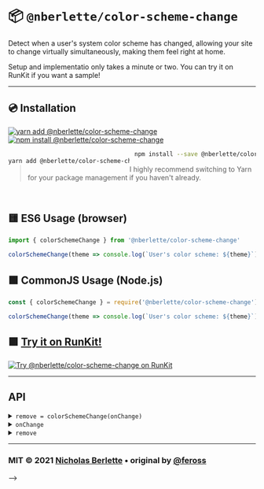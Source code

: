 
# 📦 `@nberlette/color-scheme-change`

Detect when a user's system color scheme has changed, allowing your site to change virtually simultaneously, making them feel right at home.

Setup and implementatio only takes a minute or two. You can try it on RunKit if you want a sample!

- - -

## 💿 Installation

  [![yarn add @nberlette/color-scheme-change][yarn-image]](https://yarnpkg.com/packages/@nberlette/color-scheme-change) [![npm install @nberlette/color-scheme-change][npm-image]][npm-url]

<div style="width: 49%; float: left;">

```sh
yarn add @nberlette/color-scheme-change
```

</div>

<div style="margin-left: 51%;">

```sh
npm install --save @nberlette/color-scheme-change
```

<!-- [![npm install @nberlette/color-scheme-change][npm-image]][npm-url] -->

</div>

> I highly recommend switching to Yarn for your package management if you haven't already.

<br clear="all">


## 🟨 ES6 Usage (browser)

```js
import { colorSchemeChange } from '@nberlette/color-scheme-change'

colorSchemeChange(theme => console.log(`User's color scheme: ${theme}`))
```


## 🟩 CommonJS Usage (Node.js)

```js
const { colorSchemeChange } = require('@nberlette/color-scheme-change')

colorSchemeChange(theme => console.log(`User's color scheme: ${theme}`))
```

## 🟪 [Try it on RunKit!][runkit-url]

[![Try @nberlette/color-scheme-change on RunKit][runkit-image]][runkit-url]

- - -

## API

<details>
<summary><code>remove = colorSchemeChange(onChange)</code></summary>

Listen for changes to the system color scheme in the web browser. Detect when
the system switches between Light Mode and Dark Mode.
</details>

<details>
<summary><code>onChange</code></summary>

A callback function of the following interface: `function(colorScheme) {}` where
`colorScheme` is either `'light'` or `'dark'`. The function is called whenever
the system enters Light Mode or Dark Mode, respectively.

</details>

<details>
<summary><code>remove</code></summary>

When the returned `remove` function is called, all event listeners are cleaned
up and the `onChange` function will no longer be called when the system color
scheme changes.

</details>

- - -

### MIT © 2021 [Nicholas Berlette](https://berlette.com) • original by [@feross](https://feross.org)  

<!-- [npm-image]: https://nodei.co/npm/@nberlette/color-scheme-change.png?mini=true -->
[npm-image]: https://img.shields.io/badge/npm%20install%20-%20init%E2%80%90package%E2%80%90json-red?style=for-the-badge&logo=npm
[npm-url]: https://npmjs.org/package/@nberlette/color-scheme-change
[yarn-image]: https://img.shields.io/badge/yarn%20add-%40nberlette%2Fcolor--scheme--change-9cf?labelColor=444444&logo=yarn&style=for-the-badge
[runkit-image]: https://img.shields.io/badge/try%20on%20runkit-%40nberlette%2Fcolor--scheme--change-ff69b4?style=for-the-badge&logo=runkit&logoColor=ff69b4
<!-- https://badge.runkitcdn.com/@nberlette/color-scheme-change.svg --> -->
[runkit-url]: https://npm.runkit.com/@nberlette/color-scheme-change
